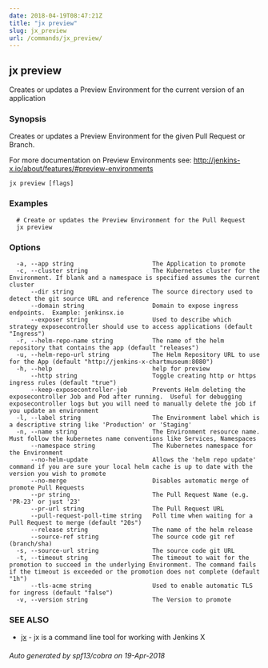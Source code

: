 ```yaml
---
date: 2018-04-19T08:47:21Z
title: "jx preview"
slug: jx_preview
url: /commands/jx_preview/
---
```

## jx preview

Creates or updates a Preview Environment for the current version of an application

### Synopsis

Creates or updates a Preview Environment for the given Pull Request or Branch. 

For more documentation on Preview Environments see: http://jenkins-x.io/about/features/#preview-environments

```
jx preview [flags]
```

### Examples

```
  # Create or updates the Preview Environment for the Pull Request
  jx preview
```

### Options

```
  -a, --app string                      The Application to promote
  -c, --cluster string                  The Kubernetes cluster for the Environment. If blank and a namespace is specified assumes the current cluster
      --dir string                      The source directory used to detect the git source URL and reference
      --domain string                   Domain to expose ingress endpoints.  Example: jenkinsx.io
      --exposer string                  Used to describe which strategy exposecontroller should use to access applications (default "Ingress")
  -r, --helm-repo-name string           The name of the helm repository that contains the app (default "releases")
  -u, --helm-repo-url string            The Helm Repository URL to use for the App (default "http://jenkins-x-chartmuseum:8080")
  -h, --help                            help for preview
      --http string                     Toggle creating http or https ingress rules (default "true")
      --keep-exposecontroller-job       Prevents Helm deleting the exposecontroller Job and Pod after running.  Useful for debugging exposecontroller logs but you will need to manually delete the job if you update an environment
  -l, --label string                    The Environment label which is a descriptive string like 'Production' or 'Staging'
  -n, --name string                     The Environment resource name. Must follow the kubernetes name conventions like Services, Namespaces
      --namespace string                The Kubernetes namespace for the Environment
      --no-helm-update                  Allows the 'helm repo update' command if you are sure your local helm cache is up to date with the version you wish to promote
      --no-merge                        Disables automatic merge of promote Pull Requests
      --pr string                       The Pull Request Name (e.g. 'PR-23' or just '23'
      --pr-url string                   The Pull Request URL
      --pull-request-poll-time string   Poll time when waiting for a Pull Request to merge (default "20s")
      --release string                  The name of the helm release
      --source-ref string               The source code git ref (branch/sha)
  -s, --source-url string               The source code git URL
  -t, --timeout string                  The timeout to wait for the promotion to succeed in the underlying Environment. The command fails if the timeout is exceeded or the promotion does not complete (default "1h")
      --tls-acme string                 Used to enable automatic TLS for ingress (default "false")
  -v, --version string                  The Version to promote
```

### SEE ALSO

* [jx](/commands/jx/)	 - jx is a command line tool for working with Jenkins X

###### Auto generated by spf13/cobra on 19-Apr-2018
